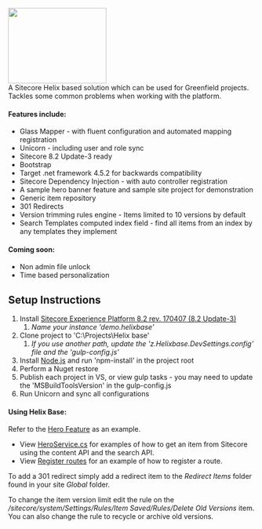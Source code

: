 <img src="https://nshackblog.files.wordpress.com/2017/02/helixbase1.png" height="154px" width="200px" /><br />
A Sitecore Helix based solution which can be used for Greenfield projects. Tackles some common problems when working with the platform.

#### Features include:

* Glass Mapper - with fluent configuration and automated mapping registration
* Unicorn - including user and role sync
* Sitecore 8.2 Update-3 ready
* Bootstrap
* Target .net framework 4.5.2 for backwards compatibility
* Sitecore Dependency Injection - with auto controller registration
* A sample hero banner feature and sample site project for demonstration
* Generic item repository
* 301 Redirects
* Version trimming rules engine - Items limited to 10 versions by default
* Search Templates computed index field - find all items from an index by any templates they implement

#### Coming soon:

* Non admin file unlock
* Time based personalization

## Setup Instructions
1. Install <a href="https://dev.sitecore.net/Downloads/Sitecore_Experience_Platform/82/Sitecore_Experience_Platform_82_Update3.aspx" target="_blank">Sitecore Experience Platform 8.2 rev. 170407 (8.2 Update-3)</a>
	1. _Name your instance 'demo.helixbase'_
2. Clone project to 'C:\Projects\Helix base'
	1. _If you use another path, update the 'z.Helixbase.DevSettings.config' file and the 'gulp-config.js'_
3. Install <a href="https://nodejs.org/en/" target="_blank">Node.js</a> and run 'npm-install' in the project root
4. Perform a Nuget restore
5. Publish each project in VS, or view gulp tasks - you may need to update the 'MSBuildToolsVersion' in the gulp-config.js
6. Run Unicorn and sync all configurations

#### Using Helix Base:
Refer to the <a href="https://github.com/muso31/Helixbase/tree/master/src/Feature/Hero/code">Hero Feature</a> as an example.

* View <a href="https://github.com/muso31/Helixbase/blob/master/src/Feature/Hero/code/Service/HeroService.cs">HeroService.cs</a> for examples of how to get an item from Sitecore using the content API and the search API.
* View <a href="https://github.com/muso31/Helixbase/blob/master/src/Feature/Hero/code/Routes/RegisterRoutes.cs">Register routes</a> for an example of how to register a route.

To add a 301 redirect simply add a redirect item to the _Redirect Items_ folder found in your site _Global_ folder.

To change the item version limit edit the rule on the _/sitecore/system/Settings/Rules/Item Saved/Rules/Delete Old Versions_ item. You can also change the rule to recycle or archive old versions. 